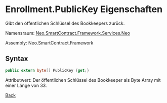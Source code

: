# Enrollment.PublicKey Eigenschaften

Gibt den öffentlichen Schlüssel des Bookkeepers zurück.

Namensraum: [Neo.SmartContract.Framework.Services.Neo](../../neo.md)

Assembly: Neo.SmartContract.Framework

## Syntax

```c#
public extern byte[] PublicKey {get;}
```

Attributwert: Der öffentlichen Schlüssel des Bookkeeper als Byte Array mit einer Länge von 33.



[Back](../Enrollment.md)
